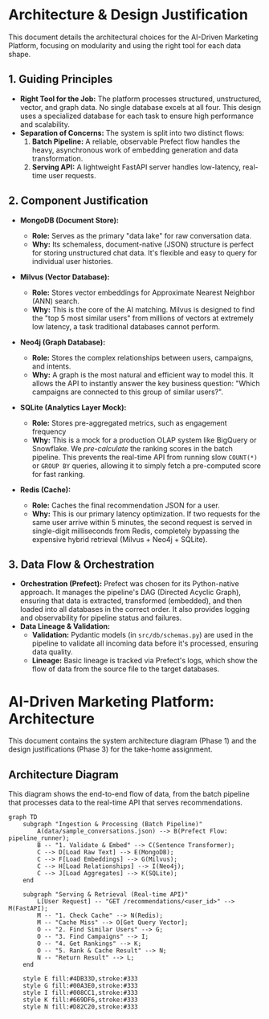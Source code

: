 # Architecture & Design Justification

This document details the architectural choices for the AI-Driven Marketing Platform, focusing on modularity and using the right tool for each data shape.

## 1. Guiding Principles

* **Right Tool for the Job:** The platform processes structured, unstructured, vector, and graph data. No single database excels at all four. This design uses a specialized database for each task to ensure high performance and scalability.
* **Separation of Concerns:** The system is split into two distinct flows:
    1.  **Batch Pipeline:** A reliable, observable Prefect flow handles the heavy, asynchronous work of embedding generation and data transformation.
    2.  **Serving API:** A lightweight FastAPI server handles low-latency, real-time user requests.

## 2. Component Justification

* **MongoDB (Document Store):**
    * **Role:** Serves as the primary "data lake" for raw conversation data.
    * **Why:** Its schemaless, document-native (JSON) structure is perfect for storing unstructured chat data. It's flexible and easy to query for individual user histories.

* **Milvus (Vector Database):**
    * **Role:** Stores vector embeddings for Approximate Nearest Neighbor (ANN) search.
    * **Why:** This is the core of the AI matching. Milvus is designed to find the "top 5 most similar users" from millions of vectors at extremely low latency, a task traditional databases cannot perform.

* **Neo4j (Graph Database):**
    * **Role:** Stores the complex relationships between users, campaigns, and intents.
    * **Why:** A graph is the most natural and efficient way to model this. It allows the API to instantly answer the key business question: "Which campaigns are connected to this group of similar users?".

* **SQLite (Analytics Layer Mock):**
    * **Role:** Stores pre-aggregated metrics, such as engagement frequency
    * **Why:** This is a mock for a production OLAP system like BigQuery or Snowflake. We *pre-calculate* the ranking scores in the batch pipeline. This prevents the real-time API from running slow `COUNT(*)` or `GROUP BY` queries, allowing it to simply fetch a pre-computed score for fast ranking.

* **Redis (Cache):**
    * **Role:** Caches the final recommendation JSON for a user.
    * **Why:** This is our primary latency optimization. If two requests for the same user arrive within 5 minutes, the second request is served in single-digit milliseconds from Redis, completely bypassing the expensive hybrid retrieval (Milvus + Neo4j + SQLite).

## 3. Data Flow & Orchestration

* **Orchestration (Prefect):** Prefect was chosen for its Python-native approach. It manages the pipeline's DAG (Directed Acyclic Graph), ensuring that data is extracted, transformed (embedded), and then loaded into all databases in the correct order. It also provides logging and observability for pipeline status and failures.
* **Data Lineage & Validation:**
    * **Validation:** Pydantic models (in `src/db/schemas.py`) are used in the pipeline to validate all incoming data before it's processed, ensuring data quality.
    * **Lineage:** Basic lineage is tracked via Prefect's logs, which show the flow of data from the source file to the target databases.


# AI-Driven Marketing Platform: Architecture

This document contains the system architecture diagram (Phase 1) and the design justifications (Phase 3) for the take-home assignment.

## Architecture Diagram

This diagram shows the end-to-end flow of data, from the batch pipeline that processes data to the real-time API that serves recommendations.

```mermaid
graph TD
    subgraph "Ingestion & Processing (Batch Pipeline)"
        A(data/sample_conversations.json) --> B(Prefect Flow: pipeline_runner);
        B -- "1. Validate & Embed" --> C(Sentence Transformer);
        C --> D[Load Raw Text] --> E(MongoDB);
        C --> F[Load Embeddings] --> G(Milvus);
        C --> H[Load Relationships] --> I(Neo4j);
        C --> J[Load Aggregates] --> K(SQLite);
    end

    subgraph "Serving & Retrieval (Real-time API)"
        L[User Request] -- "GET /recommendations/<user_id>" --> M(FastAPI);
        M -- "1. Check Cache" --> N(Redis);
        M -- "Cache Miss" --> O[Get Query Vector];
        O -- "2. Find Similar Users" --> G;
        O -- "3. Find Campaigns" --> I;
        O -- "4. Get Rankings" --> K;
        O -- "5. Rank & Cache Result" --> N;
        N -- "Return Result" --> L;
    end
    
    style E fill:#4DB33D,stroke:#333
    style G fill:#00A3E0,stroke:#333
    style I fill:#008CC1,stroke:#333
    style K fill:#669DF6,stroke:#333
    style N fill:#D82C20,stroke:#333